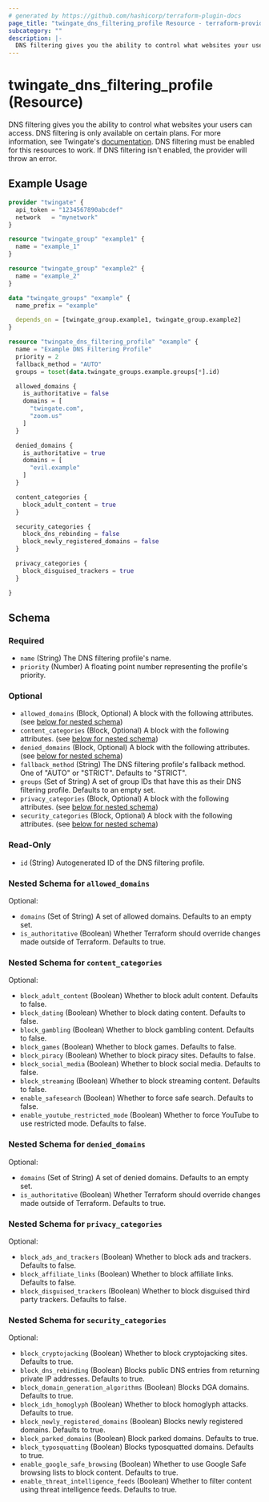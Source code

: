 ```yaml
---
# generated by https://github.com/hashicorp/terraform-plugin-docs
page_title: "twingate_dns_filtering_profile Resource - terraform-provider-twingate"
subcategory: ""
description: |-
  DNS filtering gives you the ability to control what websites your users can access. DNS filtering is only available on certain plans. For more information, see Twingate's documentation https://www.twingate.com/docs/dns-filtering. DNS filtering must be enabled for this resources to work. If DNS filtering isn't enabled, the provider will throw an error.
---
```


# twingate_dns_filtering_profile (Resource)

DNS filtering gives you the ability to control what websites your users can access. DNS filtering is only available on certain plans. For more information, see Twingate's [documentation](https://www.twingate.com/docs/dns-filtering). DNS filtering must be enabled for this resources to work. If DNS filtering isn't enabled, the provider will throw an error.

## Example Usage

```terraform
provider "twingate" {
  api_token = "1234567890abcdef"
  network   = "mynetwork"
}

resource "twingate_group" "example1" {
  name = "example_1"
}

resource "twingate_group" "example2" {
  name = "example_2"
}

data "twingate_groups" "example" {
  name_prefix = "example"

  depends_on = [twingate_group.example1, twingate_group.example2]
}

resource "twingate_dns_filtering_profile" "example" {
  name = "Example DNS Filtering Profile"
  priority = 2
  fallback_method = "AUTO"
  groups = toset(data.twingate_groups.example.groups[*].id)

  allowed_domains {
    is_authoritative = false
    domains = [
      "twingate.com",
      "zoom.us"
    ]
  }

  denied_domains {
    is_authoritative = true
    domains = [
      "evil.example"
    ]
  }

  content_categories {
    block_adult_content = true
  }

  security_categories {
    block_dns_rebinding = false
    block_newly_registered_domains = false
  }

  privacy_categories {
    block_disguised_trackers = true
  }

}
```

<!-- schema generated by tfplugindocs -->
## Schema

### Required

- `name` (String) The DNS filtering profile's name.
- `priority` (Number) A floating point number representing the profile's priority.

### Optional

- `allowed_domains` (Block, Optional) A block with the following attributes. (see [below for nested schema](#nestedblock--allowed_domains))
- `content_categories` (Block, Optional) A block with the following attributes. (see [below for nested schema](#nestedblock--content_categories))
- `denied_domains` (Block, Optional) A block with the following attributes. (see [below for nested schema](#nestedblock--denied_domains))
- `fallback_method` (String) The DNS filtering profile's fallback method. One of "AUTO" or "STRICT". Defaults to "STRICT".
- `groups` (Set of String) A set of group IDs that have this as their DNS filtering profile. Defaults to an empty set.
- `privacy_categories` (Block, Optional) A block with the following attributes. (see [below for nested schema](#nestedblock--privacy_categories))
- `security_categories` (Block, Optional) A block with the following attributes. (see [below for nested schema](#nestedblock--security_categories))

### Read-Only

- `id` (String) Autogenerated ID of the DNS filtering profile.

<a id="nestedblock--allowed_domains"></a>
### Nested Schema for `allowed_domains`

Optional:

- `domains` (Set of String) A set of allowed domains. Defaults to an empty set.
- `is_authoritative` (Boolean) Whether Terraform should override changes made outside of Terraform. Defaults to true.


<a id="nestedblock--content_categories"></a>
### Nested Schema for `content_categories`

Optional:

- `block_adult_content` (Boolean) Whether to block adult content. Defaults to false.
- `block_dating` (Boolean) Whether to block dating content. Defaults to false.
- `block_gambling` (Boolean) Whether to block gambling content. Defaults to false.
- `block_games` (Boolean) Whether to block games. Defaults to false.
- `block_piracy` (Boolean) Whether to block piracy sites. Defaults to false.
- `block_social_media` (Boolean) Whether to block social media. Defaults to false.
- `block_streaming` (Boolean) Whether to block streaming content. Defaults to false.
- `enable_safesearch` (Boolean) Whether to force safe search. Defaults to false.
- `enable_youtube_restricted_mode` (Boolean) Whether to force YouTube to use restricted mode. Defaults to false.


<a id="nestedblock--denied_domains"></a>
### Nested Schema for `denied_domains`

Optional:

- `domains` (Set of String) A set of denied domains. Defaults to an empty set.
- `is_authoritative` (Boolean) Whether Terraform should override changes made outside of Terraform. Defaults to true.


<a id="nestedblock--privacy_categories"></a>
### Nested Schema for `privacy_categories`

Optional:

- `block_ads_and_trackers` (Boolean) Whether to block ads and trackers. Defaults to false.
- `block_affiliate_links` (Boolean) Whether to block affiliate links. Defaults to false.
- `block_disguised_trackers` (Boolean) Whether to block disguised third party trackers. Defaults to false.


<a id="nestedblock--security_categories"></a>
### Nested Schema for `security_categories`

Optional:

- `block_cryptojacking` (Boolean) Whether to block cryptojacking sites. Defaults to true.
- `block_dns_rebinding` (Boolean) Blocks public DNS entries from returning private IP addresses. Defaults to true.
- `block_domain_generation_algorithms` (Boolean) Blocks DGA domains. Defaults to true.
- `block_idn_homoglyph` (Boolean) Whether to block homoglyph attacks. Defaults to true.
- `block_newly_registered_domains` (Boolean) Blocks newly registered domains. Defaults to true.
- `block_parked_domains` (Boolean) Block parked domains. Defaults to true.
- `block_typosquatting` (Boolean) Blocks typosquatted domains. Defaults to true.
- `enable_google_safe_browsing` (Boolean) Whether to use Google Safe browsing lists to block content. Defaults to true.
- `enable_threat_intelligence_feeds` (Boolean) Whether to filter content using threat intelligence feeds. Defaults to true.

